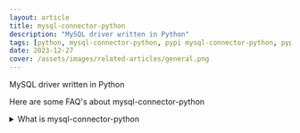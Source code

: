 ```yaml
---
layout: article
title: mysql-connector-python
description: "MySQL driver written in Python"
tags: [python, mysql-connector-python, pypi mysql-connector-python, pypi, references]
date: 2023-12-27
cover: /assets/images/related-articles/general.png
---
```


MySQL driver written in Python

Here are some FAQ's about mysql-connector-python
<details>
<summary>What is mysql-connector-python</summary>
MySQL driver written in Python
</details>
